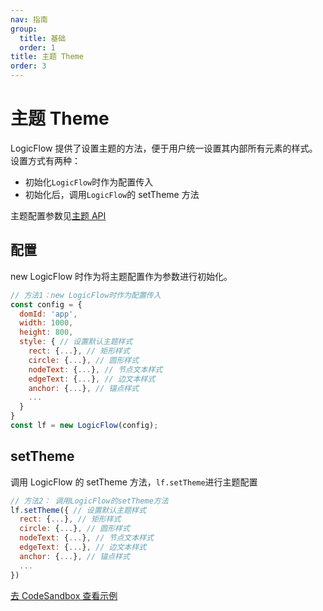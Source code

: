 ```yaml
---
nav: 指南
group:
  title: 基础
  order: 1
title: 主题 Theme
order: 3
---
```


# 主题 Theme

LogicFlow 提供了设置主题的方法，便于用户统一设置其内部所有元素的样式。
设置方式有两种：

- 初始化`LogicFlow`时作为配置传入
- 初始化后，调用`LogicFlow`的 setTheme 方法

主题配置参数见[主题 API](zh/api/themeApi)

## 配置

new LogicFlow 时作为将主题配置作为参数进行初始化。

```jsx | pure
// 方法1：new LogicFlow时作为配置传入
const config = {
  domId: 'app',
  width: 1000,
  height: 800,
  style: { // 设置默认主题样式
    rect: {...}, // 矩形样式
    circle: {...}, // 圆形样式
    nodeText: {...}, // 节点文本样式
    edgeText: {...}, // 边文本样式
    anchor: {...}, // 锚点样式
    ...
  }
}
const lf = new LogicFlow(config);
```

## setTheme

调用 LogicFlow 的 setTheme 方法，`lf.setTheme`进行主题配置

```jsx | pure
// 方法2： 调用LogicFlow的setTheme方法
lf.setTheme({ // 设置默认主题样式
  rect: {...}, // 矩形样式
  circle: {...}, // 圆形样式
  nodeText: {...}, // 节点文本样式
  edgeText: {...}, // 边文本样式
  anchor: {...}, // 锚点样式
  ...
})
```

<a href="https://codesandbox.io/embed/logicflow-step6-err2o?fontsize=14&hidenavigation=1&theme=dark&view=preview" target="_blank"> 去 CodeSandbox 查看示例</a>
